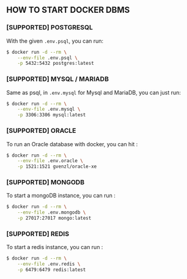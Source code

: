 ## HOW TO START DOCKER DBMS

### [SUPPORTED] POSTGRESQL

With the given `.env.psql`, you can run:

```bash
$ docker run -d --rm \
    --env-file .env.psql \
    -p 5432:5432 postgres:latest
```

### [SUPPORTED] MYSQL / MARIADB

Same as psql, in `.env.mysql` for Mysql and MariaDB, you can just run:

```bash
$ docker run -d --rm \
    --env-file .env.mysql \
    -p 3306:3306 mysql:latest
```

### [SUPPORTED] ORACLE

To run an Oracle database with docker, you can hit :
```bash
$ docker run -d --rm \
    --env-file .env.oracle \
    -p 1521:1521 gvenzl/oracle-xe
```

### [SUPPORTED] MONGODB

To start a mongoDB instance, you can run :

```bash
$ docker run -d --rm \
    --env-file .env.mongodb \
    -p 27017:27017 mongo:latest
```

### [SUPPORTED] REDIS

To start a redis instance, you can run :

```bash
$ docker run -d --rm \
    --env-file .env.redis \
    -p 6479:6479 redis:latest
```
